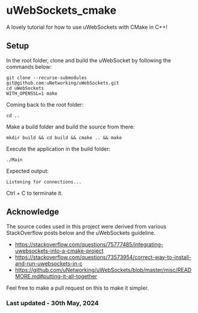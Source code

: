# uWebSockets_cmake
A lovely tutorial for how to use uWebSockets with CMake in C++!

## Setup
In the root folder, clone and build the uWebSocket by following the commands below:

```
git clone --recurse-submodules git@github.com:uNetworking/uWebSockets.git
cd uWebSockets
WITH_OPENSSL=1 make
```

Coming back to the root folder:

```
cd ..
```

Make a build folder and build the source from there:

```
mkdir build && cd build && cmake .. && make
```

Execute the application in the build folder:

```
./Main
```

Expected output:

```
Listening for connections...
```

Ctrl + C to terminate it.

## Acknowledge

The source codes used in this project were derived from various StackOverflow posts below and the uWebSockets guideline.

- https://stackoverflow.com/questions/75777485/integrating-uwebsockets-into-a-cmake-project
- https://stackoverflow.com/questions/73573954/correct-way-to-install-and-run-uwebsockets-in-c
- https://github.com/uNetworking/uWebSockets/blob/master/misc/READMORE.md#putting-it-all-together


Feel free to make a pull request on this to make it simpler.

### Last updated - 30th May, 2024
